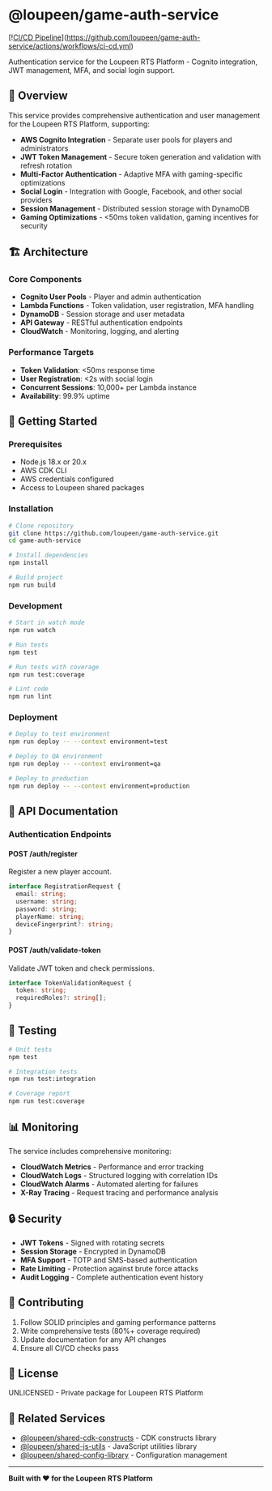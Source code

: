 # @loupeen/game-auth-service

[\![CI/CD Pipeline](https://github.com/loupeen/game-auth-service/actions/workflows/ci-cd.yml/badge.svg)](https://github.com/loupeen/game-auth-service/actions/workflows/ci-cd.yml)

Authentication service for the Loupeen RTS Platform - Cognito integration, JWT management, MFA, and social login support.

## 🎯 Overview

This service provides comprehensive authentication and user management for the Loupeen RTS Platform, supporting:

- **AWS Cognito Integration** - Separate user pools for players and administrators
- **JWT Token Management** - Secure token generation and validation with refresh rotation
- **Multi-Factor Authentication** - Adaptive MFA with gaming-specific optimizations
- **Social Login** - Integration with Google, Facebook, and other social providers
- **Session Management** - Distributed session storage with DynamoDB
- **Gaming Optimizations** - <50ms token validation, gaming incentives for security

## 🏗️ Architecture

### Core Components

- **Cognito User Pools** - Player and admin authentication
- **Lambda Functions** - Token validation, user registration, MFA handling
- **DynamoDB** - Session storage and user metadata
- **API Gateway** - RESTful authentication endpoints
- **CloudWatch** - Monitoring, logging, and alerting

### Performance Targets

- **Token Validation**: <50ms response time
- **User Registration**: <2s with social login
- **Concurrent Sessions**: 10,000+ per Lambda instance
- **Availability**: 99.9% uptime

## 🚀 Getting Started

### Prerequisites

- Node.js 18.x or 20.x
- AWS CDK CLI
- AWS credentials configured
- Access to Loupeen shared packages

### Installation

```bash
# Clone repository
git clone https://github.com/loupeen/game-auth-service.git
cd game-auth-service

# Install dependencies
npm install

# Build project
npm run build
```

### Development

```bash
# Start in watch mode
npm run watch

# Run tests
npm test

# Run tests with coverage
npm run test:coverage

# Lint code
npm run lint
```

### Deployment

```bash
# Deploy to test environment
npm run deploy -- --context environment=test

# Deploy to QA environment  
npm run deploy -- --context environment=qa

# Deploy to production
npm run deploy -- --context environment=production
```

## 📖 API Documentation

### Authentication Endpoints

#### POST /auth/register
Register a new player account.

```typescript
interface RegistrationRequest {
  email: string;
  username: string;
  password: string;
  playerName: string;
  deviceFingerprint?: string;
}
```

#### POST /auth/validate-token
Validate JWT token and check permissions.

```typescript
interface TokenValidationRequest {
  token: string;
  requiredRoles?: string[];
}
```

## 🧪 Testing

```bash
# Unit tests
npm test

# Integration tests
npm run test:integration

# Coverage report
npm run test:coverage
```

## 📊 Monitoring

The service includes comprehensive monitoring:

- **CloudWatch Metrics** - Performance and error tracking
- **CloudWatch Logs** - Structured logging with correlation IDs
- **CloudWatch Alarms** - Automated alerting for failures
- **X-Ray Tracing** - Request tracing and performance analysis

## 🔒 Security

- **JWT Tokens** - Signed with rotating secrets
- **Session Storage** - Encrypted in DynamoDB
- **MFA Support** - TOTP and SMS-based authentication
- **Rate Limiting** - Protection against brute force attacks
- **Audit Logging** - Complete authentication event history

## 🤝 Contributing

1. Follow SOLID principles and gaming performance patterns
2. Write comprehensive tests (80%+ coverage required)
3. Update documentation for any API changes
4. Ensure all CI/CD checks pass

## 📄 License

UNLICENSED - Private package for Loupeen RTS Platform

## 🔗 Related Services

- [@loupeen/shared-cdk-constructs](https://github.com/loupeen/shared-cdk-constructs) - CDK constructs library
- [@loupeen/shared-js-utils](https://github.com/loupeen/shared-js-utils) - JavaScript utilities library
- [@loupeen/shared-config-library](https://github.com/loupeen/shared-config-library) - Configuration management

---

**Built with ❤️ for the Loupeen RTS Platform**
